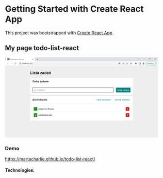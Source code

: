 # Getting Started with Create React App

This project was bootstrapped with [Create React App](https://github.com/facebook/create-react-app).

## My page todo-list-react

![Marta-todo-list-react](https://github.com/martaCharlie/todo-list-react/blob/main/public/print%20screen.png?raw=true)

### Demo

https://martacharlie.github.io/todo-list-react/

#### Technologies:
